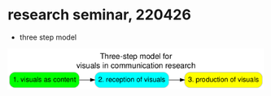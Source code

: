 # research seminar, 220426

- three step model

![some alt](https://raw.githubusercontent.com/nils-holmberg/cca-cv/main/fig/scom-sem-220406.png)









